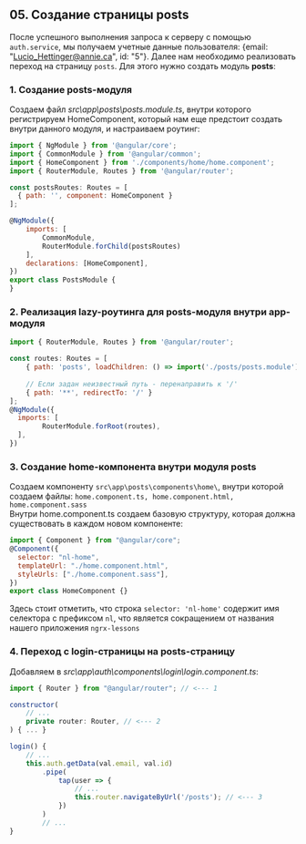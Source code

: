 ## 05. Создание страницы posts

После успешного выполнения запроса к серверу с помощью `auth.service`, мы получаем учетные данные пользователя: {email: "Lucio_Hettinger@annie.ca", id: "5"}. Далее нам необходимо реализовать переход на страницу `posts`. Для этого нужно создать модуль **posts**:

### 1. Создание posts-модуля

Создаем файл _src\app\posts\posts.module.ts_, внутри которого регистрируем HomeComponent, который нам еще предстоит создать внутри данного модуля, и настраиваем роутинг:
```js
import { NgModule } from '@angular/core';
import { CommonModule } from '@angular/common';
import { HomeComponent } from './components/home/home.component';
import { RouterModule, Routes } from '@angular/router';

const postsRoutes: Routes = [
  { path: '', component: HomeComponent }
];

@NgModule({
	imports: [
		CommonModule,
		RouterModule.forChild(postsRoutes)
	],
	declarations: [HomeComponent],
})
export class PostsModule {
}
```

### 2. Реализация lazy-роутинга для posts-модуля внутри app-модуля

```js
import { RouterModule, Routes } from '@angular/router';

const routes: Routes = [
	{ path: 'posts', loadChildren: () => import('./posts/posts.module').then(m => m.PostsModule) },
	
	// Если задан неизвестный путь - перенаправить к '/'
	{ path: '**', redirectTo: '/' }
];
@NgModule({
  imports: [
		RouterModule.forRoot(routes),
  ],
})
```

### 3. Создание home-компонента внутри модуля posts

Создаем компоненту `src\app\posts\components\home\`, внутри которой создаем файлы: `home.component.ts, home.component.html, home.component.sass`  
Внутри home.component.ts создаем базовую структуру, которая должна существовать в каждом новом компоненте:
```js
import { Component } from "@angular/core";
@Component({
  selector: "nl-home",
  templateUrl: "./home.component.html",
  styleUrls: ["./home.component.sass"],
})
export class HomeComponent {}
```
Здесь стоит отметить, что строка `selector: 'nl-home'` содержит имя селектора с префиксом `nl`, что является сокращением от названия нашего приложения `ngrx-lessons`

### 4. Переход с login-страницы на posts-страницу

Добавляем в _src\app\auth\components\login\login.component.ts_:

```js
import { Router } from "@angular/router"; // <--- 1

constructor(
	// ...
	private router: Router, // <--- 2
) { ... }

login() {
	// ...
	this.auth.getData(val.email, val.id)
		.pipe(
			tap(user => {
				// ...
				this.router.navigateByUrl('/posts'); // <--- 3
			})
		)
		// ...
}
```